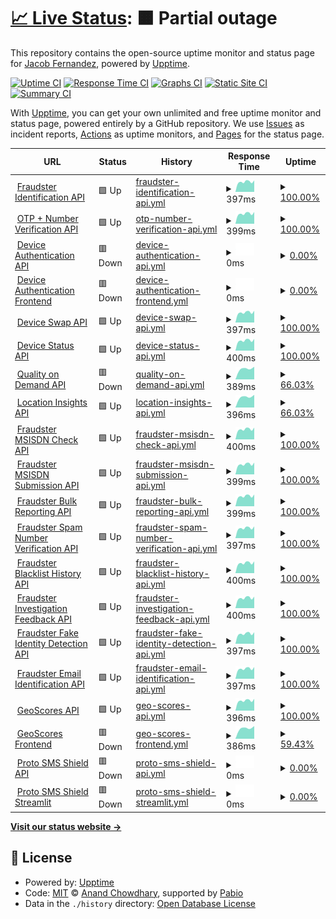 # [📈 Live Status](https://jacobfernandez917.github.io/concati-dokploy-upptime): <!--live status--> **🟧 Partial outage**

This repository contains the open-source uptime monitor and status page for [Jacob Fernandez](https://jacobfernandez917.github.io/concati-dokploy-upptime), powered by [Upptime](https://github.com/upptime/upptime).

[![Uptime CI](https://github.com/jacobfernandez917/concati-dokploy-upptime/workflows/Uptime%20CI/badge.svg)](https://github.com/jacobfernandez917/concati-dokploy-upptime/actions?query=workflow%3A%22Uptime+CI%22)
[![Response Time CI](https://github.com/jacobfernandez917/concati-dokploy-upptime/workflows/Response%20Time%20CI/badge.svg)](https://github.com/jacobfernandez917/concati-dokploy-upptime/actions?query=workflow%3A%22Response+Time+CI%22)
[![Graphs CI](https://github.com/jacobfernandez917/concati-dokploy-upptime/workflows/Graphs%20CI/badge.svg)](https://github.com/jacobfernandez917/concati-dokploy-upptime/actions?query=workflow%3A%22Graphs+CI%22)
[![Static Site CI](https://github.com/jacobfernandez917/concati-dokploy-upptime/workflows/Static%20Site%20CI/badge.svg)](https://github.com/jacobfernandez917/concati-dokploy-upptime/actions?query=workflow%3A%22Static+Site+CI%22)
[![Summary CI](https://github.com/jacobfernandez917/concati-dokploy-upptime/workflows/Summary%20CI/badge.svg)](https://github.com/jacobfernandez917/concati-dokploy-upptime/actions?query=workflow%3A%22Summary+CI%22)

With [Upptime](https://upptime.js.org), you can get your own unlimited and free uptime monitor and status page, powered entirely by a GitHub repository. We use [Issues](https://github.com/jacobfernandez917/concati-dokploy-upptime/issues) as incident reports, [Actions](https://github.com/jacobfernandez917/concati-dokploy-upptime/actions) as uptime monitors, and [Pages](https://jacobfernandez917.github.io/concati-dokploy-upptime) for the status page.

<!--start: status pages-->
<!-- This summary is generated by Upptime (https://github.com/upptime/upptime) -->
<!-- Do not edit this manually, your changes will be overwritten -->
<!-- prettier-ignore -->
| URL | Status | History | Response Time | Uptime |
| --- | ------ | ------- | ------------- | ------ |
| <img alt="" src="https://icons.duckduckgo.com/ip3/52.76.231.243.ico" height="13"> [Fraudster Identification API](http://52.76.231.243:5000) | 🟩 Up | [fraudster-identification-api.yml](https://github.com/jacobfernandez917/concati-dokploy-upptime/commits/HEAD/history/fraudster-identification-api.yml) | <details><summary><img alt="Response time graph" src="./graphs/fraudster-identification-api/response-time-week.png" height="20"> 397ms</summary><br><a href="https://jacobfernandez917.github.io/concati-dokploy-upptime/history/fraudster-identification-api"><img alt="Response time 406" src="https://img.shields.io/endpoint?url=https%3A%2F%2Fraw.githubusercontent.com%2Fjacobfernandez917%2Fconcati-dokploy-upptime%2FHEAD%2Fapi%2Ffraudster-identification-api%2Fresponse-time.json"></a><br><a href="https://jacobfernandez917.github.io/concati-dokploy-upptime/history/fraudster-identification-api"><img alt="24-hour response time 450" src="https://img.shields.io/endpoint?url=https%3A%2F%2Fraw.githubusercontent.com%2Fjacobfernandez917%2Fconcati-dokploy-upptime%2FHEAD%2Fapi%2Ffraudster-identification-api%2Fresponse-time-day.json"></a><br><a href="https://jacobfernandez917.github.io/concati-dokploy-upptime/history/fraudster-identification-api"><img alt="7-day response time 397" src="https://img.shields.io/endpoint?url=https%3A%2F%2Fraw.githubusercontent.com%2Fjacobfernandez917%2Fconcati-dokploy-upptime%2FHEAD%2Fapi%2Ffraudster-identification-api%2Fresponse-time-week.json"></a><br><a href="https://jacobfernandez917.github.io/concati-dokploy-upptime/history/fraudster-identification-api"><img alt="30-day response time 409" src="https://img.shields.io/endpoint?url=https%3A%2F%2Fraw.githubusercontent.com%2Fjacobfernandez917%2Fconcati-dokploy-upptime%2FHEAD%2Fapi%2Ffraudster-identification-api%2Fresponse-time-month.json"></a><br><a href="https://jacobfernandez917.github.io/concati-dokploy-upptime/history/fraudster-identification-api"><img alt="1-year response time 406" src="https://img.shields.io/endpoint?url=https%3A%2F%2Fraw.githubusercontent.com%2Fjacobfernandez917%2Fconcati-dokploy-upptime%2FHEAD%2Fapi%2Ffraudster-identification-api%2Fresponse-time-year.json"></a></details> | <details><summary><a href="https://jacobfernandez917.github.io/concati-dokploy-upptime/history/fraudster-identification-api">100.00%</a></summary><a href="https://jacobfernandez917.github.io/concati-dokploy-upptime/history/fraudster-identification-api"><img alt="All-time uptime 99.89%" src="https://img.shields.io/endpoint?url=https%3A%2F%2Fraw.githubusercontent.com%2Fjacobfernandez917%2Fconcati-dokploy-upptime%2FHEAD%2Fapi%2Ffraudster-identification-api%2Fuptime.json"></a><br><a href="https://jacobfernandez917.github.io/concati-dokploy-upptime/history/fraudster-identification-api"><img alt="24-hour uptime 100.00%" src="https://img.shields.io/endpoint?url=https%3A%2F%2Fraw.githubusercontent.com%2Fjacobfernandez917%2Fconcati-dokploy-upptime%2FHEAD%2Fapi%2Ffraudster-identification-api%2Fuptime-day.json"></a><br><a href="https://jacobfernandez917.github.io/concati-dokploy-upptime/history/fraudster-identification-api"><img alt="7-day uptime 100.00%" src="https://img.shields.io/endpoint?url=https%3A%2F%2Fraw.githubusercontent.com%2Fjacobfernandez917%2Fconcati-dokploy-upptime%2FHEAD%2Fapi%2Ffraudster-identification-api%2Fuptime-week.json"></a><br><a href="https://jacobfernandez917.github.io/concati-dokploy-upptime/history/fraudster-identification-api"><img alt="30-day uptime 100.00%" src="https://img.shields.io/endpoint?url=https%3A%2F%2Fraw.githubusercontent.com%2Fjacobfernandez917%2Fconcati-dokploy-upptime%2FHEAD%2Fapi%2Ffraudster-identification-api%2Fuptime-month.json"></a><br><a href="https://jacobfernandez917.github.io/concati-dokploy-upptime/history/fraudster-identification-api"><img alt="1-year uptime 99.89%" src="https://img.shields.io/endpoint?url=https%3A%2F%2Fraw.githubusercontent.com%2Fjacobfernandez917%2Fconcati-dokploy-upptime%2FHEAD%2Fapi%2Ffraudster-identification-api%2Fuptime-year.json"></a></details>
| <img alt="" src="https://icons.duckduckgo.com/ip3/52.76.231.243.ico" height="13"> [OTP + Number Verification API](http://52.76.231.243:5001) | 🟩 Up | [otp-number-verification-api.yml](https://github.com/jacobfernandez917/concati-dokploy-upptime/commits/HEAD/history/otp-number-verification-api.yml) | <details><summary><img alt="Response time graph" src="./graphs/otp-number-verification-api/response-time-week.png" height="20"> 399ms</summary><br><a href="https://jacobfernandez917.github.io/concati-dokploy-upptime/history/otp-number-verification-api"><img alt="Response time 405" src="https://img.shields.io/endpoint?url=https%3A%2F%2Fraw.githubusercontent.com%2Fjacobfernandez917%2Fconcati-dokploy-upptime%2FHEAD%2Fapi%2Fotp-number-verification-api%2Fresponse-time.json"></a><br><a href="https://jacobfernandez917.github.io/concati-dokploy-upptime/history/otp-number-verification-api"><img alt="24-hour response time 463" src="https://img.shields.io/endpoint?url=https%3A%2F%2Fraw.githubusercontent.com%2Fjacobfernandez917%2Fconcati-dokploy-upptime%2FHEAD%2Fapi%2Fotp-number-verification-api%2Fresponse-time-day.json"></a><br><a href="https://jacobfernandez917.github.io/concati-dokploy-upptime/history/otp-number-verification-api"><img alt="7-day response time 399" src="https://img.shields.io/endpoint?url=https%3A%2F%2Fraw.githubusercontent.com%2Fjacobfernandez917%2Fconcati-dokploy-upptime%2FHEAD%2Fapi%2Fotp-number-verification-api%2Fresponse-time-week.json"></a><br><a href="https://jacobfernandez917.github.io/concati-dokploy-upptime/history/otp-number-verification-api"><img alt="30-day response time 407" src="https://img.shields.io/endpoint?url=https%3A%2F%2Fraw.githubusercontent.com%2Fjacobfernandez917%2Fconcati-dokploy-upptime%2FHEAD%2Fapi%2Fotp-number-verification-api%2Fresponse-time-month.json"></a><br><a href="https://jacobfernandez917.github.io/concati-dokploy-upptime/history/otp-number-verification-api"><img alt="1-year response time 405" src="https://img.shields.io/endpoint?url=https%3A%2F%2Fraw.githubusercontent.com%2Fjacobfernandez917%2Fconcati-dokploy-upptime%2FHEAD%2Fapi%2Fotp-number-verification-api%2Fresponse-time-year.json"></a></details> | <details><summary><a href="https://jacobfernandez917.github.io/concati-dokploy-upptime/history/otp-number-verification-api">100.00%</a></summary><a href="https://jacobfernandez917.github.io/concati-dokploy-upptime/history/otp-number-verification-api"><img alt="All-time uptime 98.35%" src="https://img.shields.io/endpoint?url=https%3A%2F%2Fraw.githubusercontent.com%2Fjacobfernandez917%2Fconcati-dokploy-upptime%2FHEAD%2Fapi%2Fotp-number-verification-api%2Fuptime.json"></a><br><a href="https://jacobfernandez917.github.io/concati-dokploy-upptime/history/otp-number-verification-api"><img alt="24-hour uptime 100.00%" src="https://img.shields.io/endpoint?url=https%3A%2F%2Fraw.githubusercontent.com%2Fjacobfernandez917%2Fconcati-dokploy-upptime%2FHEAD%2Fapi%2Fotp-number-verification-api%2Fuptime-day.json"></a><br><a href="https://jacobfernandez917.github.io/concati-dokploy-upptime/history/otp-number-verification-api"><img alt="7-day uptime 100.00%" src="https://img.shields.io/endpoint?url=https%3A%2F%2Fraw.githubusercontent.com%2Fjacobfernandez917%2Fconcati-dokploy-upptime%2FHEAD%2Fapi%2Fotp-number-verification-api%2Fuptime-week.json"></a><br><a href="https://jacobfernandez917.github.io/concati-dokploy-upptime/history/otp-number-verification-api"><img alt="30-day uptime 100.00%" src="https://img.shields.io/endpoint?url=https%3A%2F%2Fraw.githubusercontent.com%2Fjacobfernandez917%2Fconcati-dokploy-upptime%2FHEAD%2Fapi%2Fotp-number-verification-api%2Fuptime-month.json"></a><br><a href="https://jacobfernandez917.github.io/concati-dokploy-upptime/history/otp-number-verification-api"><img alt="1-year uptime 98.35%" src="https://img.shields.io/endpoint?url=https%3A%2F%2Fraw.githubusercontent.com%2Fjacobfernandez917%2Fconcati-dokploy-upptime%2FHEAD%2Fapi%2Fotp-number-verification-api%2Fuptime-year.json"></a></details>
| <img alt="" src="https://icons.duckduckgo.com/ip3/917v-device-authentication-api.mahiraya.com.ico" height="13"> [Device Authentication API](https://917v-device-authentication-api.mahiraya.com:5003) | 🟥 Down | [device-authentication-api.yml](https://github.com/jacobfernandez917/concati-dokploy-upptime/commits/HEAD/history/device-authentication-api.yml) | <details><summary><img alt="Response time graph" src="./graphs/device-authentication-api/response-time-week.png" height="20"> 0ms</summary><br><a href="https://jacobfernandez917.github.io/concati-dokploy-upptime/history/device-authentication-api"><img alt="Response time 704" src="https://img.shields.io/endpoint?url=https%3A%2F%2Fraw.githubusercontent.com%2Fjacobfernandez917%2Fconcati-dokploy-upptime%2FHEAD%2Fapi%2Fdevice-authentication-api%2Fresponse-time.json"></a><br><a href="https://jacobfernandez917.github.io/concati-dokploy-upptime/history/device-authentication-api"><img alt="24-hour response time 0" src="https://img.shields.io/endpoint?url=https%3A%2F%2Fraw.githubusercontent.com%2Fjacobfernandez917%2Fconcati-dokploy-upptime%2FHEAD%2Fapi%2Fdevice-authentication-api%2Fresponse-time-day.json"></a><br><a href="https://jacobfernandez917.github.io/concati-dokploy-upptime/history/device-authentication-api"><img alt="7-day response time 0" src="https://img.shields.io/endpoint?url=https%3A%2F%2Fraw.githubusercontent.com%2Fjacobfernandez917%2Fconcati-dokploy-upptime%2FHEAD%2Fapi%2Fdevice-authentication-api%2Fresponse-time-week.json"></a><br><a href="https://jacobfernandez917.github.io/concati-dokploy-upptime/history/device-authentication-api"><img alt="30-day response time 704" src="https://img.shields.io/endpoint?url=https%3A%2F%2Fraw.githubusercontent.com%2Fjacobfernandez917%2Fconcati-dokploy-upptime%2FHEAD%2Fapi%2Fdevice-authentication-api%2Fresponse-time-month.json"></a><br><a href="https://jacobfernandez917.github.io/concati-dokploy-upptime/history/device-authentication-api"><img alt="1-year response time 704" src="https://img.shields.io/endpoint?url=https%3A%2F%2Fraw.githubusercontent.com%2Fjacobfernandez917%2Fconcati-dokploy-upptime%2FHEAD%2Fapi%2Fdevice-authentication-api%2Fresponse-time-year.json"></a></details> | <details><summary><a href="https://jacobfernandez917.github.io/concati-dokploy-upptime/history/device-authentication-api">0.00%</a></summary><a href="https://jacobfernandez917.github.io/concati-dokploy-upptime/history/device-authentication-api"><img alt="All-time uptime 84.53%" src="https://img.shields.io/endpoint?url=https%3A%2F%2Fraw.githubusercontent.com%2Fjacobfernandez917%2Fconcati-dokploy-upptime%2FHEAD%2Fapi%2Fdevice-authentication-api%2Fuptime.json"></a><br><a href="https://jacobfernandez917.github.io/concati-dokploy-upptime/history/device-authentication-api"><img alt="24-hour uptime 0.00%" src="https://img.shields.io/endpoint?url=https%3A%2F%2Fraw.githubusercontent.com%2Fjacobfernandez917%2Fconcati-dokploy-upptime%2FHEAD%2Fapi%2Fdevice-authentication-api%2Fuptime-day.json"></a><br><a href="https://jacobfernandez917.github.io/concati-dokploy-upptime/history/device-authentication-api"><img alt="7-day uptime 0.00%" src="https://img.shields.io/endpoint?url=https%3A%2F%2Fraw.githubusercontent.com%2Fjacobfernandez917%2Fconcati-dokploy-upptime%2FHEAD%2Fapi%2Fdevice-authentication-api%2Fuptime-week.json"></a><br><a href="https://jacobfernandez917.github.io/concati-dokploy-upptime/history/device-authentication-api"><img alt="30-day uptime 73.75%" src="https://img.shields.io/endpoint?url=https%3A%2F%2Fraw.githubusercontent.com%2Fjacobfernandez917%2Fconcati-dokploy-upptime%2FHEAD%2Fapi%2Fdevice-authentication-api%2Fuptime-month.json"></a><br><a href="https://jacobfernandez917.github.io/concati-dokploy-upptime/history/device-authentication-api"><img alt="1-year uptime 84.53%" src="https://img.shields.io/endpoint?url=https%3A%2F%2Fraw.githubusercontent.com%2Fjacobfernandez917%2Fconcati-dokploy-upptime%2FHEAD%2Fapi%2Fdevice-authentication-api%2Fuptime-year.json"></a></details>
| <img alt="" src="https://icons.duckduckgo.com/ip3/917v-device-authentication-frontend.mahiraya.com.ico" height="13"> [Device Authentication Frontend](https://917v-device-authentication-frontend.mahiraya.com:5005) | 🟥 Down | [device-authentication-frontend.yml](https://github.com/jacobfernandez917/concati-dokploy-upptime/commits/HEAD/history/device-authentication-frontend.yml) | <details><summary><img alt="Response time graph" src="./graphs/device-authentication-frontend/response-time-week.png" height="20"> 0ms</summary><br><a href="https://jacobfernandez917.github.io/concati-dokploy-upptime/history/device-authentication-frontend"><img alt="Response time 691" src="https://img.shields.io/endpoint?url=https%3A%2F%2Fraw.githubusercontent.com%2Fjacobfernandez917%2Fconcati-dokploy-upptime%2FHEAD%2Fapi%2Fdevice-authentication-frontend%2Fresponse-time.json"></a><br><a href="https://jacobfernandez917.github.io/concati-dokploy-upptime/history/device-authentication-frontend"><img alt="24-hour response time 0" src="https://img.shields.io/endpoint?url=https%3A%2F%2Fraw.githubusercontent.com%2Fjacobfernandez917%2Fconcati-dokploy-upptime%2FHEAD%2Fapi%2Fdevice-authentication-frontend%2Fresponse-time-day.json"></a><br><a href="https://jacobfernandez917.github.io/concati-dokploy-upptime/history/device-authentication-frontend"><img alt="7-day response time 0" src="https://img.shields.io/endpoint?url=https%3A%2F%2Fraw.githubusercontent.com%2Fjacobfernandez917%2Fconcati-dokploy-upptime%2FHEAD%2Fapi%2Fdevice-authentication-frontend%2Fresponse-time-week.json"></a><br><a href="https://jacobfernandez917.github.io/concati-dokploy-upptime/history/device-authentication-frontend"><img alt="30-day response time 703" src="https://img.shields.io/endpoint?url=https%3A%2F%2Fraw.githubusercontent.com%2Fjacobfernandez917%2Fconcati-dokploy-upptime%2FHEAD%2Fapi%2Fdevice-authentication-frontend%2Fresponse-time-month.json"></a><br><a href="https://jacobfernandez917.github.io/concati-dokploy-upptime/history/device-authentication-frontend"><img alt="1-year response time 691" src="https://img.shields.io/endpoint?url=https%3A%2F%2Fraw.githubusercontent.com%2Fjacobfernandez917%2Fconcati-dokploy-upptime%2FHEAD%2Fapi%2Fdevice-authentication-frontend%2Fresponse-time-year.json"></a></details> | <details><summary><a href="https://jacobfernandez917.github.io/concati-dokploy-upptime/history/device-authentication-frontend">0.00%</a></summary><a href="https://jacobfernandez917.github.io/concati-dokploy-upptime/history/device-authentication-frontend"><img alt="All-time uptime 86.14%" src="https://img.shields.io/endpoint?url=https%3A%2F%2Fraw.githubusercontent.com%2Fjacobfernandez917%2Fconcati-dokploy-upptime%2FHEAD%2Fapi%2Fdevice-authentication-frontend%2Fuptime.json"></a><br><a href="https://jacobfernandez917.github.io/concati-dokploy-upptime/history/device-authentication-frontend"><img alt="24-hour uptime 0.00%" src="https://img.shields.io/endpoint?url=https%3A%2F%2Fraw.githubusercontent.com%2Fjacobfernandez917%2Fconcati-dokploy-upptime%2FHEAD%2Fapi%2Fdevice-authentication-frontend%2Fuptime-day.json"></a><br><a href="https://jacobfernandez917.github.io/concati-dokploy-upptime/history/device-authentication-frontend"><img alt="7-day uptime 0.00%" src="https://img.shields.io/endpoint?url=https%3A%2F%2Fraw.githubusercontent.com%2Fjacobfernandez917%2Fconcati-dokploy-upptime%2FHEAD%2Fapi%2Fdevice-authentication-frontend%2Fuptime-week.json"></a><br><a href="https://jacobfernandez917.github.io/concati-dokploy-upptime/history/device-authentication-frontend"><img alt="30-day uptime 76.50%" src="https://img.shields.io/endpoint?url=https%3A%2F%2Fraw.githubusercontent.com%2Fjacobfernandez917%2Fconcati-dokploy-upptime%2FHEAD%2Fapi%2Fdevice-authentication-frontend%2Fuptime-month.json"></a><br><a href="https://jacobfernandez917.github.io/concati-dokploy-upptime/history/device-authentication-frontend"><img alt="1-year uptime 86.14%" src="https://img.shields.io/endpoint?url=https%3A%2F%2Fraw.githubusercontent.com%2Fjacobfernandez917%2Fconcati-dokploy-upptime%2FHEAD%2Fapi%2Fdevice-authentication-frontend%2Fuptime-year.json"></a></details>
| <img alt="" src="https://icons.duckduckgo.com/ip3/52.76.231.243.ico" height="13"> [Device Swap API](http://52.76.231.243:5006) | 🟩 Up | [device-swap-api.yml](https://github.com/jacobfernandez917/concati-dokploy-upptime/commits/HEAD/history/device-swap-api.yml) | <details><summary><img alt="Response time graph" src="./graphs/device-swap-api/response-time-week.png" height="20"> 397ms</summary><br><a href="https://jacobfernandez917.github.io/concati-dokploy-upptime/history/device-swap-api"><img alt="Response time 404" src="https://img.shields.io/endpoint?url=https%3A%2F%2Fraw.githubusercontent.com%2Fjacobfernandez917%2Fconcati-dokploy-upptime%2FHEAD%2Fapi%2Fdevice-swap-api%2Fresponse-time.json"></a><br><a href="https://jacobfernandez917.github.io/concati-dokploy-upptime/history/device-swap-api"><img alt="24-hour response time 461" src="https://img.shields.io/endpoint?url=https%3A%2F%2Fraw.githubusercontent.com%2Fjacobfernandez917%2Fconcati-dokploy-upptime%2FHEAD%2Fapi%2Fdevice-swap-api%2Fresponse-time-day.json"></a><br><a href="https://jacobfernandez917.github.io/concati-dokploy-upptime/history/device-swap-api"><img alt="7-day response time 397" src="https://img.shields.io/endpoint?url=https%3A%2F%2Fraw.githubusercontent.com%2Fjacobfernandez917%2Fconcati-dokploy-upptime%2FHEAD%2Fapi%2Fdevice-swap-api%2Fresponse-time-week.json"></a><br><a href="https://jacobfernandez917.github.io/concati-dokploy-upptime/history/device-swap-api"><img alt="30-day response time 407" src="https://img.shields.io/endpoint?url=https%3A%2F%2Fraw.githubusercontent.com%2Fjacobfernandez917%2Fconcati-dokploy-upptime%2FHEAD%2Fapi%2Fdevice-swap-api%2Fresponse-time-month.json"></a><br><a href="https://jacobfernandez917.github.io/concati-dokploy-upptime/history/device-swap-api"><img alt="1-year response time 404" src="https://img.shields.io/endpoint?url=https%3A%2F%2Fraw.githubusercontent.com%2Fjacobfernandez917%2Fconcati-dokploy-upptime%2FHEAD%2Fapi%2Fdevice-swap-api%2Fresponse-time-year.json"></a></details> | <details><summary><a href="https://jacobfernandez917.github.io/concati-dokploy-upptime/history/device-swap-api">100.00%</a></summary><a href="https://jacobfernandez917.github.io/concati-dokploy-upptime/history/device-swap-api"><img alt="All-time uptime 99.90%" src="https://img.shields.io/endpoint?url=https%3A%2F%2Fraw.githubusercontent.com%2Fjacobfernandez917%2Fconcati-dokploy-upptime%2FHEAD%2Fapi%2Fdevice-swap-api%2Fuptime.json"></a><br><a href="https://jacobfernandez917.github.io/concati-dokploy-upptime/history/device-swap-api"><img alt="24-hour uptime 100.00%" src="https://img.shields.io/endpoint?url=https%3A%2F%2Fraw.githubusercontent.com%2Fjacobfernandez917%2Fconcati-dokploy-upptime%2FHEAD%2Fapi%2Fdevice-swap-api%2Fuptime-day.json"></a><br><a href="https://jacobfernandez917.github.io/concati-dokploy-upptime/history/device-swap-api"><img alt="7-day uptime 100.00%" src="https://img.shields.io/endpoint?url=https%3A%2F%2Fraw.githubusercontent.com%2Fjacobfernandez917%2Fconcati-dokploy-upptime%2FHEAD%2Fapi%2Fdevice-swap-api%2Fuptime-week.json"></a><br><a href="https://jacobfernandez917.github.io/concati-dokploy-upptime/history/device-swap-api"><img alt="30-day uptime 100.00%" src="https://img.shields.io/endpoint?url=https%3A%2F%2Fraw.githubusercontent.com%2Fjacobfernandez917%2Fconcati-dokploy-upptime%2FHEAD%2Fapi%2Fdevice-swap-api%2Fuptime-month.json"></a><br><a href="https://jacobfernandez917.github.io/concati-dokploy-upptime/history/device-swap-api"><img alt="1-year uptime 99.90%" src="https://img.shields.io/endpoint?url=https%3A%2F%2Fraw.githubusercontent.com%2Fjacobfernandez917%2Fconcati-dokploy-upptime%2FHEAD%2Fapi%2Fdevice-swap-api%2Fuptime-year.json"></a></details>
| <img alt="" src="https://icons.duckduckgo.com/ip3/52.76.231.243.ico" height="13"> [Device Status API](http://52.76.231.243:5007) | 🟩 Up | [device-status-api.yml](https://github.com/jacobfernandez917/concati-dokploy-upptime/commits/HEAD/history/device-status-api.yml) | <details><summary><img alt="Response time graph" src="./graphs/device-status-api/response-time-week.png" height="20"> 400ms</summary><br><a href="https://jacobfernandez917.github.io/concati-dokploy-upptime/history/device-status-api"><img alt="Response time 405" src="https://img.shields.io/endpoint?url=https%3A%2F%2Fraw.githubusercontent.com%2Fjacobfernandez917%2Fconcati-dokploy-upptime%2FHEAD%2Fapi%2Fdevice-status-api%2Fresponse-time.json"></a><br><a href="https://jacobfernandez917.github.io/concati-dokploy-upptime/history/device-status-api"><img alt="24-hour response time 463" src="https://img.shields.io/endpoint?url=https%3A%2F%2Fraw.githubusercontent.com%2Fjacobfernandez917%2Fconcati-dokploy-upptime%2FHEAD%2Fapi%2Fdevice-status-api%2Fresponse-time-day.json"></a><br><a href="https://jacobfernandez917.github.io/concati-dokploy-upptime/history/device-status-api"><img alt="7-day response time 400" src="https://img.shields.io/endpoint?url=https%3A%2F%2Fraw.githubusercontent.com%2Fjacobfernandez917%2Fconcati-dokploy-upptime%2FHEAD%2Fapi%2Fdevice-status-api%2Fresponse-time-week.json"></a><br><a href="https://jacobfernandez917.github.io/concati-dokploy-upptime/history/device-status-api"><img alt="30-day response time 408" src="https://img.shields.io/endpoint?url=https%3A%2F%2Fraw.githubusercontent.com%2Fjacobfernandez917%2Fconcati-dokploy-upptime%2FHEAD%2Fapi%2Fdevice-status-api%2Fresponse-time-month.json"></a><br><a href="https://jacobfernandez917.github.io/concati-dokploy-upptime/history/device-status-api"><img alt="1-year response time 405" src="https://img.shields.io/endpoint?url=https%3A%2F%2Fraw.githubusercontent.com%2Fjacobfernandez917%2Fconcati-dokploy-upptime%2FHEAD%2Fapi%2Fdevice-status-api%2Fresponse-time-year.json"></a></details> | <details><summary><a href="https://jacobfernandez917.github.io/concati-dokploy-upptime/history/device-status-api">100.00%</a></summary><a href="https://jacobfernandez917.github.io/concati-dokploy-upptime/history/device-status-api"><img alt="All-time uptime 99.88%" src="https://img.shields.io/endpoint?url=https%3A%2F%2Fraw.githubusercontent.com%2Fjacobfernandez917%2Fconcati-dokploy-upptime%2FHEAD%2Fapi%2Fdevice-status-api%2Fuptime.json"></a><br><a href="https://jacobfernandez917.github.io/concati-dokploy-upptime/history/device-status-api"><img alt="24-hour uptime 100.00%" src="https://img.shields.io/endpoint?url=https%3A%2F%2Fraw.githubusercontent.com%2Fjacobfernandez917%2Fconcati-dokploy-upptime%2FHEAD%2Fapi%2Fdevice-status-api%2Fuptime-day.json"></a><br><a href="https://jacobfernandez917.github.io/concati-dokploy-upptime/history/device-status-api"><img alt="7-day uptime 100.00%" src="https://img.shields.io/endpoint?url=https%3A%2F%2Fraw.githubusercontent.com%2Fjacobfernandez917%2Fconcati-dokploy-upptime%2FHEAD%2Fapi%2Fdevice-status-api%2Fuptime-week.json"></a><br><a href="https://jacobfernandez917.github.io/concati-dokploy-upptime/history/device-status-api"><img alt="30-day uptime 100.00%" src="https://img.shields.io/endpoint?url=https%3A%2F%2Fraw.githubusercontent.com%2Fjacobfernandez917%2Fconcati-dokploy-upptime%2FHEAD%2Fapi%2Fdevice-status-api%2Fuptime-month.json"></a><br><a href="https://jacobfernandez917.github.io/concati-dokploy-upptime/history/device-status-api"><img alt="1-year uptime 99.88%" src="https://img.shields.io/endpoint?url=https%3A%2F%2Fraw.githubusercontent.com%2Fjacobfernandez917%2Fconcati-dokploy-upptime%2FHEAD%2Fapi%2Fdevice-status-api%2Fuptime-year.json"></a></details>
| <img alt="" src="https://icons.duckduckgo.com/ip3/52.76.231.243.ico" height="13"> [Quality on Demand API](http://52.76.231.243:5009) | 🟥 Down | [quality-on-demand-api.yml](https://github.com/jacobfernandez917/concati-dokploy-upptime/commits/HEAD/history/quality-on-demand-api.yml) | <details><summary><img alt="Response time graph" src="./graphs/quality-on-demand-api/response-time-week.png" height="20"> 389ms</summary><br><a href="https://jacobfernandez917.github.io/concati-dokploy-upptime/history/quality-on-demand-api"><img alt="Response time 410" src="https://img.shields.io/endpoint?url=https%3A%2F%2Fraw.githubusercontent.com%2Fjacobfernandez917%2Fconcati-dokploy-upptime%2FHEAD%2Fapi%2Fquality-on-demand-api%2Fresponse-time.json"></a><br><a href="https://jacobfernandez917.github.io/concati-dokploy-upptime/history/quality-on-demand-api"><img alt="24-hour response time 0" src="https://img.shields.io/endpoint?url=https%3A%2F%2Fraw.githubusercontent.com%2Fjacobfernandez917%2Fconcati-dokploy-upptime%2FHEAD%2Fapi%2Fquality-on-demand-api%2Fresponse-time-day.json"></a><br><a href="https://jacobfernandez917.github.io/concati-dokploy-upptime/history/quality-on-demand-api"><img alt="7-day response time 389" src="https://img.shields.io/endpoint?url=https%3A%2F%2Fraw.githubusercontent.com%2Fjacobfernandez917%2Fconcati-dokploy-upptime%2FHEAD%2Fapi%2Fquality-on-demand-api%2Fresponse-time-week.json"></a><br><a href="https://jacobfernandez917.github.io/concati-dokploy-upptime/history/quality-on-demand-api"><img alt="30-day response time 415" src="https://img.shields.io/endpoint?url=https%3A%2F%2Fraw.githubusercontent.com%2Fjacobfernandez917%2Fconcati-dokploy-upptime%2FHEAD%2Fapi%2Fquality-on-demand-api%2Fresponse-time-month.json"></a><br><a href="https://jacobfernandez917.github.io/concati-dokploy-upptime/history/quality-on-demand-api"><img alt="1-year response time 410" src="https://img.shields.io/endpoint?url=https%3A%2F%2Fraw.githubusercontent.com%2Fjacobfernandez917%2Fconcati-dokploy-upptime%2FHEAD%2Fapi%2Fquality-on-demand-api%2Fresponse-time-year.json"></a></details> | <details><summary><a href="https://jacobfernandez917.github.io/concati-dokploy-upptime/history/quality-on-demand-api">66.03%</a></summary><a href="https://jacobfernandez917.github.io/concati-dokploy-upptime/history/quality-on-demand-api"><img alt="All-time uptime 95.28%" src="https://img.shields.io/endpoint?url=https%3A%2F%2Fraw.githubusercontent.com%2Fjacobfernandez917%2Fconcati-dokploy-upptime%2FHEAD%2Fapi%2Fquality-on-demand-api%2Fuptime.json"></a><br><a href="https://jacobfernandez917.github.io/concati-dokploy-upptime/history/quality-on-demand-api"><img alt="24-hour uptime 0.00%" src="https://img.shields.io/endpoint?url=https%3A%2F%2Fraw.githubusercontent.com%2Fjacobfernandez917%2Fconcati-dokploy-upptime%2FHEAD%2Fapi%2Fquality-on-demand-api%2Fuptime-day.json"></a><br><a href="https://jacobfernandez917.github.io/concati-dokploy-upptime/history/quality-on-demand-api"><img alt="7-day uptime 66.03%" src="https://img.shields.io/endpoint?url=https%3A%2F%2Fraw.githubusercontent.com%2Fjacobfernandez917%2Fconcati-dokploy-upptime%2FHEAD%2Fapi%2Fquality-on-demand-api%2Fuptime-week.json"></a><br><a href="https://jacobfernandez917.github.io/concati-dokploy-upptime/history/quality-on-demand-api"><img alt="30-day uptime 92.18%" src="https://img.shields.io/endpoint?url=https%3A%2F%2Fraw.githubusercontent.com%2Fjacobfernandez917%2Fconcati-dokploy-upptime%2FHEAD%2Fapi%2Fquality-on-demand-api%2Fuptime-month.json"></a><br><a href="https://jacobfernandez917.github.io/concati-dokploy-upptime/history/quality-on-demand-api"><img alt="1-year uptime 95.28%" src="https://img.shields.io/endpoint?url=https%3A%2F%2Fraw.githubusercontent.com%2Fjacobfernandez917%2Fconcati-dokploy-upptime%2FHEAD%2Fapi%2Fquality-on-demand-api%2Fuptime-year.json"></a></details>
| <img alt="" src="https://icons.duckduckgo.com/ip3/52.76.231.243.ico" height="13"> [Location Insights API](http://52.76.231.243:5010) | 🟩 Up | [location-insights-api.yml](https://github.com/jacobfernandez917/concati-dokploy-upptime/commits/HEAD/history/location-insights-api.yml) | <details><summary><img alt="Response time graph" src="./graphs/location-insights-api/response-time-week.png" height="20"> 396ms</summary><br><a href="https://jacobfernandez917.github.io/concati-dokploy-upptime/history/location-insights-api"><img alt="Response time 412" src="https://img.shields.io/endpoint?url=https%3A%2F%2Fraw.githubusercontent.com%2Fjacobfernandez917%2Fconcati-dokploy-upptime%2FHEAD%2Fapi%2Flocation-insights-api%2Fresponse-time.json"></a><br><a href="https://jacobfernandez917.github.io/concati-dokploy-upptime/history/location-insights-api"><img alt="24-hour response time 434" src="https://img.shields.io/endpoint?url=https%3A%2F%2Fraw.githubusercontent.com%2Fjacobfernandez917%2Fconcati-dokploy-upptime%2FHEAD%2Fapi%2Flocation-insights-api%2Fresponse-time-day.json"></a><br><a href="https://jacobfernandez917.github.io/concati-dokploy-upptime/history/location-insights-api"><img alt="7-day response time 396" src="https://img.shields.io/endpoint?url=https%3A%2F%2Fraw.githubusercontent.com%2Fjacobfernandez917%2Fconcati-dokploy-upptime%2FHEAD%2Fapi%2Flocation-insights-api%2Fresponse-time-week.json"></a><br><a href="https://jacobfernandez917.github.io/concati-dokploy-upptime/history/location-insights-api"><img alt="30-day response time 417" src="https://img.shields.io/endpoint?url=https%3A%2F%2Fraw.githubusercontent.com%2Fjacobfernandez917%2Fconcati-dokploy-upptime%2FHEAD%2Fapi%2Flocation-insights-api%2Fresponse-time-month.json"></a><br><a href="https://jacobfernandez917.github.io/concati-dokploy-upptime/history/location-insights-api"><img alt="1-year response time 412" src="https://img.shields.io/endpoint?url=https%3A%2F%2Fraw.githubusercontent.com%2Fjacobfernandez917%2Fconcati-dokploy-upptime%2FHEAD%2Fapi%2Flocation-insights-api%2Fresponse-time-year.json"></a></details> | <details><summary><a href="https://jacobfernandez917.github.io/concati-dokploy-upptime/history/location-insights-api">66.03%</a></summary><a href="https://jacobfernandez917.github.io/concati-dokploy-upptime/history/location-insights-api"><img alt="All-time uptime 95.34%" src="https://img.shields.io/endpoint?url=https%3A%2F%2Fraw.githubusercontent.com%2Fjacobfernandez917%2Fconcati-dokploy-upptime%2FHEAD%2Fapi%2Flocation-insights-api%2Fuptime.json"></a><br><a href="https://jacobfernandez917.github.io/concati-dokploy-upptime/history/location-insights-api"><img alt="24-hour uptime 0.01%" src="https://img.shields.io/endpoint?url=https%3A%2F%2Fraw.githubusercontent.com%2Fjacobfernandez917%2Fconcati-dokploy-upptime%2FHEAD%2Fapi%2Flocation-insights-api%2Fuptime-day.json"></a><br><a href="https://jacobfernandez917.github.io/concati-dokploy-upptime/history/location-insights-api"><img alt="7-day uptime 66.03%" src="https://img.shields.io/endpoint?url=https%3A%2F%2Fraw.githubusercontent.com%2Fjacobfernandez917%2Fconcati-dokploy-upptime%2FHEAD%2Fapi%2Flocation-insights-api%2Fuptime-week.json"></a><br><a href="https://jacobfernandez917.github.io/concati-dokploy-upptime/history/location-insights-api"><img alt="30-day uptime 92.18%" src="https://img.shields.io/endpoint?url=https%3A%2F%2Fraw.githubusercontent.com%2Fjacobfernandez917%2Fconcati-dokploy-upptime%2FHEAD%2Fapi%2Flocation-insights-api%2Fuptime-month.json"></a><br><a href="https://jacobfernandez917.github.io/concati-dokploy-upptime/history/location-insights-api"><img alt="1-year uptime 95.34%" src="https://img.shields.io/endpoint?url=https%3A%2F%2Fraw.githubusercontent.com%2Fjacobfernandez917%2Fconcati-dokploy-upptime%2FHEAD%2Fapi%2Flocation-insights-api%2Fuptime-year.json"></a></details>
| <img alt="" src="https://icons.duckduckgo.com/ip3/52.76.231.243.ico" height="13"> [Fraudster MSISDN Check API](http://52.76.231.243:10011) | 🟩 Up | [fraudster-msisdn-check-api.yml](https://github.com/jacobfernandez917/concati-dokploy-upptime/commits/HEAD/history/fraudster-msisdn-check-api.yml) | <details><summary><img alt="Response time graph" src="./graphs/fraudster-msisdn-check-api/response-time-week.png" height="20"> 400ms</summary><br><a href="https://jacobfernandez917.github.io/concati-dokploy-upptime/history/fraudster-msisdn-check-api"><img alt="Response time 402" src="https://img.shields.io/endpoint?url=https%3A%2F%2Fraw.githubusercontent.com%2Fjacobfernandez917%2Fconcati-dokploy-upptime%2FHEAD%2Fapi%2Ffraudster-msisdn-check-api%2Fresponse-time.json"></a><br><a href="https://jacobfernandez917.github.io/concati-dokploy-upptime/history/fraudster-msisdn-check-api"><img alt="24-hour response time 463" src="https://img.shields.io/endpoint?url=https%3A%2F%2Fraw.githubusercontent.com%2Fjacobfernandez917%2Fconcati-dokploy-upptime%2FHEAD%2Fapi%2Ffraudster-msisdn-check-api%2Fresponse-time-day.json"></a><br><a href="https://jacobfernandez917.github.io/concati-dokploy-upptime/history/fraudster-msisdn-check-api"><img alt="7-day response time 400" src="https://img.shields.io/endpoint?url=https%3A%2F%2Fraw.githubusercontent.com%2Fjacobfernandez917%2Fconcati-dokploy-upptime%2FHEAD%2Fapi%2Ffraudster-msisdn-check-api%2Fresponse-time-week.json"></a><br><a href="https://jacobfernandez917.github.io/concati-dokploy-upptime/history/fraudster-msisdn-check-api"><img alt="30-day response time 408" src="https://img.shields.io/endpoint?url=https%3A%2F%2Fraw.githubusercontent.com%2Fjacobfernandez917%2Fconcati-dokploy-upptime%2FHEAD%2Fapi%2Ffraudster-msisdn-check-api%2Fresponse-time-month.json"></a><br><a href="https://jacobfernandez917.github.io/concati-dokploy-upptime/history/fraudster-msisdn-check-api"><img alt="1-year response time 402" src="https://img.shields.io/endpoint?url=https%3A%2F%2Fraw.githubusercontent.com%2Fjacobfernandez917%2Fconcati-dokploy-upptime%2FHEAD%2Fapi%2Ffraudster-msisdn-check-api%2Fresponse-time-year.json"></a></details> | <details><summary><a href="https://jacobfernandez917.github.io/concati-dokploy-upptime/history/fraudster-msisdn-check-api">100.00%</a></summary><a href="https://jacobfernandez917.github.io/concati-dokploy-upptime/history/fraudster-msisdn-check-api"><img alt="All-time uptime 99.88%" src="https://img.shields.io/endpoint?url=https%3A%2F%2Fraw.githubusercontent.com%2Fjacobfernandez917%2Fconcati-dokploy-upptime%2FHEAD%2Fapi%2Ffraudster-msisdn-check-api%2Fuptime.json"></a><br><a href="https://jacobfernandez917.github.io/concati-dokploy-upptime/history/fraudster-msisdn-check-api"><img alt="24-hour uptime 100.00%" src="https://img.shields.io/endpoint?url=https%3A%2F%2Fraw.githubusercontent.com%2Fjacobfernandez917%2Fconcati-dokploy-upptime%2FHEAD%2Fapi%2Ffraudster-msisdn-check-api%2Fuptime-day.json"></a><br><a href="https://jacobfernandez917.github.io/concati-dokploy-upptime/history/fraudster-msisdn-check-api"><img alt="7-day uptime 100.00%" src="https://img.shields.io/endpoint?url=https%3A%2F%2Fraw.githubusercontent.com%2Fjacobfernandez917%2Fconcati-dokploy-upptime%2FHEAD%2Fapi%2Ffraudster-msisdn-check-api%2Fuptime-week.json"></a><br><a href="https://jacobfernandez917.github.io/concati-dokploy-upptime/history/fraudster-msisdn-check-api"><img alt="30-day uptime 100.00%" src="https://img.shields.io/endpoint?url=https%3A%2F%2Fraw.githubusercontent.com%2Fjacobfernandez917%2Fconcati-dokploy-upptime%2FHEAD%2Fapi%2Ffraudster-msisdn-check-api%2Fuptime-month.json"></a><br><a href="https://jacobfernandez917.github.io/concati-dokploy-upptime/history/fraudster-msisdn-check-api"><img alt="1-year uptime 99.88%" src="https://img.shields.io/endpoint?url=https%3A%2F%2Fraw.githubusercontent.com%2Fjacobfernandez917%2Fconcati-dokploy-upptime%2FHEAD%2Fapi%2Ffraudster-msisdn-check-api%2Fuptime-year.json"></a></details>
| <img alt="" src="https://icons.duckduckgo.com/ip3/52.76.231.243.ico" height="13"> [Fraudster MSISDN Submission API](http://52.76.231.243:10012) | 🟩 Up | [fraudster-msisdn-submission-api.yml](https://github.com/jacobfernandez917/concati-dokploy-upptime/commits/HEAD/history/fraudster-msisdn-submission-api.yml) | <details><summary><img alt="Response time graph" src="./graphs/fraudster-msisdn-submission-api/response-time-week.png" height="20"> 399ms</summary><br><a href="https://jacobfernandez917.github.io/concati-dokploy-upptime/history/fraudster-msisdn-submission-api"><img alt="Response time 404" src="https://img.shields.io/endpoint?url=https%3A%2F%2Fraw.githubusercontent.com%2Fjacobfernandez917%2Fconcati-dokploy-upptime%2FHEAD%2Fapi%2Ffraudster-msisdn-submission-api%2Fresponse-time.json"></a><br><a href="https://jacobfernandez917.github.io/concati-dokploy-upptime/history/fraudster-msisdn-submission-api"><img alt="24-hour response time 464" src="https://img.shields.io/endpoint?url=https%3A%2F%2Fraw.githubusercontent.com%2Fjacobfernandez917%2Fconcati-dokploy-upptime%2FHEAD%2Fapi%2Ffraudster-msisdn-submission-api%2Fresponse-time-day.json"></a><br><a href="https://jacobfernandez917.github.io/concati-dokploy-upptime/history/fraudster-msisdn-submission-api"><img alt="7-day response time 399" src="https://img.shields.io/endpoint?url=https%3A%2F%2Fraw.githubusercontent.com%2Fjacobfernandez917%2Fconcati-dokploy-upptime%2FHEAD%2Fapi%2Ffraudster-msisdn-submission-api%2Fresponse-time-week.json"></a><br><a href="https://jacobfernandez917.github.io/concati-dokploy-upptime/history/fraudster-msisdn-submission-api"><img alt="30-day response time 412" src="https://img.shields.io/endpoint?url=https%3A%2F%2Fraw.githubusercontent.com%2Fjacobfernandez917%2Fconcati-dokploy-upptime%2FHEAD%2Fapi%2Ffraudster-msisdn-submission-api%2Fresponse-time-month.json"></a><br><a href="https://jacobfernandez917.github.io/concati-dokploy-upptime/history/fraudster-msisdn-submission-api"><img alt="1-year response time 404" src="https://img.shields.io/endpoint?url=https%3A%2F%2Fraw.githubusercontent.com%2Fjacobfernandez917%2Fconcati-dokploy-upptime%2FHEAD%2Fapi%2Ffraudster-msisdn-submission-api%2Fresponse-time-year.json"></a></details> | <details><summary><a href="https://jacobfernandez917.github.io/concati-dokploy-upptime/history/fraudster-msisdn-submission-api">100.00%</a></summary><a href="https://jacobfernandez917.github.io/concati-dokploy-upptime/history/fraudster-msisdn-submission-api"><img alt="All-time uptime 99.88%" src="https://img.shields.io/endpoint?url=https%3A%2F%2Fraw.githubusercontent.com%2Fjacobfernandez917%2Fconcati-dokploy-upptime%2FHEAD%2Fapi%2Ffraudster-msisdn-submission-api%2Fuptime.json"></a><br><a href="https://jacobfernandez917.github.io/concati-dokploy-upptime/history/fraudster-msisdn-submission-api"><img alt="24-hour uptime 100.00%" src="https://img.shields.io/endpoint?url=https%3A%2F%2Fraw.githubusercontent.com%2Fjacobfernandez917%2Fconcati-dokploy-upptime%2FHEAD%2Fapi%2Ffraudster-msisdn-submission-api%2Fuptime-day.json"></a><br><a href="https://jacobfernandez917.github.io/concati-dokploy-upptime/history/fraudster-msisdn-submission-api"><img alt="7-day uptime 100.00%" src="https://img.shields.io/endpoint?url=https%3A%2F%2Fraw.githubusercontent.com%2Fjacobfernandez917%2Fconcati-dokploy-upptime%2FHEAD%2Fapi%2Ffraudster-msisdn-submission-api%2Fuptime-week.json"></a><br><a href="https://jacobfernandez917.github.io/concati-dokploy-upptime/history/fraudster-msisdn-submission-api"><img alt="30-day uptime 100.00%" src="https://img.shields.io/endpoint?url=https%3A%2F%2Fraw.githubusercontent.com%2Fjacobfernandez917%2Fconcati-dokploy-upptime%2FHEAD%2Fapi%2Ffraudster-msisdn-submission-api%2Fuptime-month.json"></a><br><a href="https://jacobfernandez917.github.io/concati-dokploy-upptime/history/fraudster-msisdn-submission-api"><img alt="1-year uptime 99.88%" src="https://img.shields.io/endpoint?url=https%3A%2F%2Fraw.githubusercontent.com%2Fjacobfernandez917%2Fconcati-dokploy-upptime%2FHEAD%2Fapi%2Ffraudster-msisdn-submission-api%2Fuptime-year.json"></a></details>
| <img alt="" src="https://icons.duckduckgo.com/ip3/52.76.231.243.ico" height="13"> [Fraudster Bulk Reporting API](http://52.76.231.243:10013) | 🟩 Up | [fraudster-bulk-reporting-api.yml](https://github.com/jacobfernandez917/concati-dokploy-upptime/commits/HEAD/history/fraudster-bulk-reporting-api.yml) | <details><summary><img alt="Response time graph" src="./graphs/fraudster-bulk-reporting-api/response-time-week.png" height="20"> 399ms</summary><br><a href="https://jacobfernandez917.github.io/concati-dokploy-upptime/history/fraudster-bulk-reporting-api"><img alt="Response time 403" src="https://img.shields.io/endpoint?url=https%3A%2F%2Fraw.githubusercontent.com%2Fjacobfernandez917%2Fconcati-dokploy-upptime%2FHEAD%2Fapi%2Ffraudster-bulk-reporting-api%2Fresponse-time.json"></a><br><a href="https://jacobfernandez917.github.io/concati-dokploy-upptime/history/fraudster-bulk-reporting-api"><img alt="24-hour response time 463" src="https://img.shields.io/endpoint?url=https%3A%2F%2Fraw.githubusercontent.com%2Fjacobfernandez917%2Fconcati-dokploy-upptime%2FHEAD%2Fapi%2Ffraudster-bulk-reporting-api%2Fresponse-time-day.json"></a><br><a href="https://jacobfernandez917.github.io/concati-dokploy-upptime/history/fraudster-bulk-reporting-api"><img alt="7-day response time 399" src="https://img.shields.io/endpoint?url=https%3A%2F%2Fraw.githubusercontent.com%2Fjacobfernandez917%2Fconcati-dokploy-upptime%2FHEAD%2Fapi%2Ffraudster-bulk-reporting-api%2Fresponse-time-week.json"></a><br><a href="https://jacobfernandez917.github.io/concati-dokploy-upptime/history/fraudster-bulk-reporting-api"><img alt="30-day response time 409" src="https://img.shields.io/endpoint?url=https%3A%2F%2Fraw.githubusercontent.com%2Fjacobfernandez917%2Fconcati-dokploy-upptime%2FHEAD%2Fapi%2Ffraudster-bulk-reporting-api%2Fresponse-time-month.json"></a><br><a href="https://jacobfernandez917.github.io/concati-dokploy-upptime/history/fraudster-bulk-reporting-api"><img alt="1-year response time 403" src="https://img.shields.io/endpoint?url=https%3A%2F%2Fraw.githubusercontent.com%2Fjacobfernandez917%2Fconcati-dokploy-upptime%2FHEAD%2Fapi%2Ffraudster-bulk-reporting-api%2Fresponse-time-year.json"></a></details> | <details><summary><a href="https://jacobfernandez917.github.io/concati-dokploy-upptime/history/fraudster-bulk-reporting-api">100.00%</a></summary><a href="https://jacobfernandez917.github.io/concati-dokploy-upptime/history/fraudster-bulk-reporting-api"><img alt="All-time uptime 99.88%" src="https://img.shields.io/endpoint?url=https%3A%2F%2Fraw.githubusercontent.com%2Fjacobfernandez917%2Fconcati-dokploy-upptime%2FHEAD%2Fapi%2Ffraudster-bulk-reporting-api%2Fuptime.json"></a><br><a href="https://jacobfernandez917.github.io/concati-dokploy-upptime/history/fraudster-bulk-reporting-api"><img alt="24-hour uptime 100.00%" src="https://img.shields.io/endpoint?url=https%3A%2F%2Fraw.githubusercontent.com%2Fjacobfernandez917%2Fconcati-dokploy-upptime%2FHEAD%2Fapi%2Ffraudster-bulk-reporting-api%2Fuptime-day.json"></a><br><a href="https://jacobfernandez917.github.io/concati-dokploy-upptime/history/fraudster-bulk-reporting-api"><img alt="7-day uptime 100.00%" src="https://img.shields.io/endpoint?url=https%3A%2F%2Fraw.githubusercontent.com%2Fjacobfernandez917%2Fconcati-dokploy-upptime%2FHEAD%2Fapi%2Ffraudster-bulk-reporting-api%2Fuptime-week.json"></a><br><a href="https://jacobfernandez917.github.io/concati-dokploy-upptime/history/fraudster-bulk-reporting-api"><img alt="30-day uptime 100.00%" src="https://img.shields.io/endpoint?url=https%3A%2F%2Fraw.githubusercontent.com%2Fjacobfernandez917%2Fconcati-dokploy-upptime%2FHEAD%2Fapi%2Ffraudster-bulk-reporting-api%2Fuptime-month.json"></a><br><a href="https://jacobfernandez917.github.io/concati-dokploy-upptime/history/fraudster-bulk-reporting-api"><img alt="1-year uptime 99.88%" src="https://img.shields.io/endpoint?url=https%3A%2F%2Fraw.githubusercontent.com%2Fjacobfernandez917%2Fconcati-dokploy-upptime%2FHEAD%2Fapi%2Ffraudster-bulk-reporting-api%2Fuptime-year.json"></a></details>
| <img alt="" src="https://icons.duckduckgo.com/ip3/52.76.231.243.ico" height="13"> [Fraudster Spam Number Verification API](http://52.76.231.243:10014) | 🟩 Up | [fraudster-spam-number-verification-api.yml](https://github.com/jacobfernandez917/concati-dokploy-upptime/commits/HEAD/history/fraudster-spam-number-verification-api.yml) | <details><summary><img alt="Response time graph" src="./graphs/fraudster-spam-number-verification-api/response-time-week.png" height="20"> 397ms</summary><br><a href="https://jacobfernandez917.github.io/concati-dokploy-upptime/history/fraudster-spam-number-verification-api"><img alt="Response time 403" src="https://img.shields.io/endpoint?url=https%3A%2F%2Fraw.githubusercontent.com%2Fjacobfernandez917%2Fconcati-dokploy-upptime%2FHEAD%2Fapi%2Ffraudster-spam-number-verification-api%2Fresponse-time.json"></a><br><a href="https://jacobfernandez917.github.io/concati-dokploy-upptime/history/fraudster-spam-number-verification-api"><img alt="24-hour response time 463" src="https://img.shields.io/endpoint?url=https%3A%2F%2Fraw.githubusercontent.com%2Fjacobfernandez917%2Fconcati-dokploy-upptime%2FHEAD%2Fapi%2Ffraudster-spam-number-verification-api%2Fresponse-time-day.json"></a><br><a href="https://jacobfernandez917.github.io/concati-dokploy-upptime/history/fraudster-spam-number-verification-api"><img alt="7-day response time 397" src="https://img.shields.io/endpoint?url=https%3A%2F%2Fraw.githubusercontent.com%2Fjacobfernandez917%2Fconcati-dokploy-upptime%2FHEAD%2Fapi%2Ffraudster-spam-number-verification-api%2Fresponse-time-week.json"></a><br><a href="https://jacobfernandez917.github.io/concati-dokploy-upptime/history/fraudster-spam-number-verification-api"><img alt="30-day response time 409" src="https://img.shields.io/endpoint?url=https%3A%2F%2Fraw.githubusercontent.com%2Fjacobfernandez917%2Fconcati-dokploy-upptime%2FHEAD%2Fapi%2Ffraudster-spam-number-verification-api%2Fresponse-time-month.json"></a><br><a href="https://jacobfernandez917.github.io/concati-dokploy-upptime/history/fraudster-spam-number-verification-api"><img alt="1-year response time 403" src="https://img.shields.io/endpoint?url=https%3A%2F%2Fraw.githubusercontent.com%2Fjacobfernandez917%2Fconcati-dokploy-upptime%2FHEAD%2Fapi%2Ffraudster-spam-number-verification-api%2Fresponse-time-year.json"></a></details> | <details><summary><a href="https://jacobfernandez917.github.io/concati-dokploy-upptime/history/fraudster-spam-number-verification-api">100.00%</a></summary><a href="https://jacobfernandez917.github.io/concati-dokploy-upptime/history/fraudster-spam-number-verification-api"><img alt="All-time uptime 99.88%" src="https://img.shields.io/endpoint?url=https%3A%2F%2Fraw.githubusercontent.com%2Fjacobfernandez917%2Fconcati-dokploy-upptime%2FHEAD%2Fapi%2Ffraudster-spam-number-verification-api%2Fuptime.json"></a><br><a href="https://jacobfernandez917.github.io/concati-dokploy-upptime/history/fraudster-spam-number-verification-api"><img alt="24-hour uptime 100.00%" src="https://img.shields.io/endpoint?url=https%3A%2F%2Fraw.githubusercontent.com%2Fjacobfernandez917%2Fconcati-dokploy-upptime%2FHEAD%2Fapi%2Ffraudster-spam-number-verification-api%2Fuptime-day.json"></a><br><a href="https://jacobfernandez917.github.io/concati-dokploy-upptime/history/fraudster-spam-number-verification-api"><img alt="7-day uptime 100.00%" src="https://img.shields.io/endpoint?url=https%3A%2F%2Fraw.githubusercontent.com%2Fjacobfernandez917%2Fconcati-dokploy-upptime%2FHEAD%2Fapi%2Ffraudster-spam-number-verification-api%2Fuptime-week.json"></a><br><a href="https://jacobfernandez917.github.io/concati-dokploy-upptime/history/fraudster-spam-number-verification-api"><img alt="30-day uptime 100.00%" src="https://img.shields.io/endpoint?url=https%3A%2F%2Fraw.githubusercontent.com%2Fjacobfernandez917%2Fconcati-dokploy-upptime%2FHEAD%2Fapi%2Ffraudster-spam-number-verification-api%2Fuptime-month.json"></a><br><a href="https://jacobfernandez917.github.io/concati-dokploy-upptime/history/fraudster-spam-number-verification-api"><img alt="1-year uptime 99.88%" src="https://img.shields.io/endpoint?url=https%3A%2F%2Fraw.githubusercontent.com%2Fjacobfernandez917%2Fconcati-dokploy-upptime%2FHEAD%2Fapi%2Ffraudster-spam-number-verification-api%2Fuptime-year.json"></a></details>
| <img alt="" src="https://icons.duckduckgo.com/ip3/52.76.231.243.ico" height="13"> [Fraudster Blacklist History API](http://52.76.231.243:10015) | 🟩 Up | [fraudster-blacklist-history-api.yml](https://github.com/jacobfernandez917/concati-dokploy-upptime/commits/HEAD/history/fraudster-blacklist-history-api.yml) | <details><summary><img alt="Response time graph" src="./graphs/fraudster-blacklist-history-api/response-time-week.png" height="20"> 400ms</summary><br><a href="https://jacobfernandez917.github.io/concati-dokploy-upptime/history/fraudster-blacklist-history-api"><img alt="Response time 403" src="https://img.shields.io/endpoint?url=https%3A%2F%2Fraw.githubusercontent.com%2Fjacobfernandez917%2Fconcati-dokploy-upptime%2FHEAD%2Fapi%2Ffraudster-blacklist-history-api%2Fresponse-time.json"></a><br><a href="https://jacobfernandez917.github.io/concati-dokploy-upptime/history/fraudster-blacklist-history-api"><img alt="24-hour response time 463" src="https://img.shields.io/endpoint?url=https%3A%2F%2Fraw.githubusercontent.com%2Fjacobfernandez917%2Fconcati-dokploy-upptime%2FHEAD%2Fapi%2Ffraudster-blacklist-history-api%2Fresponse-time-day.json"></a><br><a href="https://jacobfernandez917.github.io/concati-dokploy-upptime/history/fraudster-blacklist-history-api"><img alt="7-day response time 400" src="https://img.shields.io/endpoint?url=https%3A%2F%2Fraw.githubusercontent.com%2Fjacobfernandez917%2Fconcati-dokploy-upptime%2FHEAD%2Fapi%2Ffraudster-blacklist-history-api%2Fresponse-time-week.json"></a><br><a href="https://jacobfernandez917.github.io/concati-dokploy-upptime/history/fraudster-blacklist-history-api"><img alt="30-day response time 408" src="https://img.shields.io/endpoint?url=https%3A%2F%2Fraw.githubusercontent.com%2Fjacobfernandez917%2Fconcati-dokploy-upptime%2FHEAD%2Fapi%2Ffraudster-blacklist-history-api%2Fresponse-time-month.json"></a><br><a href="https://jacobfernandez917.github.io/concati-dokploy-upptime/history/fraudster-blacklist-history-api"><img alt="1-year response time 403" src="https://img.shields.io/endpoint?url=https%3A%2F%2Fraw.githubusercontent.com%2Fjacobfernandez917%2Fconcati-dokploy-upptime%2FHEAD%2Fapi%2Ffraudster-blacklist-history-api%2Fresponse-time-year.json"></a></details> | <details><summary><a href="https://jacobfernandez917.github.io/concati-dokploy-upptime/history/fraudster-blacklist-history-api">100.00%</a></summary><a href="https://jacobfernandez917.github.io/concati-dokploy-upptime/history/fraudster-blacklist-history-api"><img alt="All-time uptime 99.89%" src="https://img.shields.io/endpoint?url=https%3A%2F%2Fraw.githubusercontent.com%2Fjacobfernandez917%2Fconcati-dokploy-upptime%2FHEAD%2Fapi%2Ffraudster-blacklist-history-api%2Fuptime.json"></a><br><a href="https://jacobfernandez917.github.io/concati-dokploy-upptime/history/fraudster-blacklist-history-api"><img alt="24-hour uptime 100.00%" src="https://img.shields.io/endpoint?url=https%3A%2F%2Fraw.githubusercontent.com%2Fjacobfernandez917%2Fconcati-dokploy-upptime%2FHEAD%2Fapi%2Ffraudster-blacklist-history-api%2Fuptime-day.json"></a><br><a href="https://jacobfernandez917.github.io/concati-dokploy-upptime/history/fraudster-blacklist-history-api"><img alt="7-day uptime 100.00%" src="https://img.shields.io/endpoint?url=https%3A%2F%2Fraw.githubusercontent.com%2Fjacobfernandez917%2Fconcati-dokploy-upptime%2FHEAD%2Fapi%2Ffraudster-blacklist-history-api%2Fuptime-week.json"></a><br><a href="https://jacobfernandez917.github.io/concati-dokploy-upptime/history/fraudster-blacklist-history-api"><img alt="30-day uptime 100.00%" src="https://img.shields.io/endpoint?url=https%3A%2F%2Fraw.githubusercontent.com%2Fjacobfernandez917%2Fconcati-dokploy-upptime%2FHEAD%2Fapi%2Ffraudster-blacklist-history-api%2Fuptime-month.json"></a><br><a href="https://jacobfernandez917.github.io/concati-dokploy-upptime/history/fraudster-blacklist-history-api"><img alt="1-year uptime 99.89%" src="https://img.shields.io/endpoint?url=https%3A%2F%2Fraw.githubusercontent.com%2Fjacobfernandez917%2Fconcati-dokploy-upptime%2FHEAD%2Fapi%2Ffraudster-blacklist-history-api%2Fuptime-year.json"></a></details>
| <img alt="" src="https://icons.duckduckgo.com/ip3/52.76.231.243.ico" height="13"> [Fraudster Investigation Feedback API](http://52.76.231.243:10016) | 🟩 Up | [fraudster-investigation-feedback-api.yml](https://github.com/jacobfernandez917/concati-dokploy-upptime/commits/HEAD/history/fraudster-investigation-feedback-api.yml) | <details><summary><img alt="Response time graph" src="./graphs/fraudster-investigation-feedback-api/response-time-week.png" height="20"> 400ms</summary><br><a href="https://jacobfernandez917.github.io/concati-dokploy-upptime/history/fraudster-investigation-feedback-api"><img alt="Response time 405" src="https://img.shields.io/endpoint?url=https%3A%2F%2Fraw.githubusercontent.com%2Fjacobfernandez917%2Fconcati-dokploy-upptime%2FHEAD%2Fapi%2Ffraudster-investigation-feedback-api%2Fresponse-time.json"></a><br><a href="https://jacobfernandez917.github.io/concati-dokploy-upptime/history/fraudster-investigation-feedback-api"><img alt="24-hour response time 452" src="https://img.shields.io/endpoint?url=https%3A%2F%2Fraw.githubusercontent.com%2Fjacobfernandez917%2Fconcati-dokploy-upptime%2FHEAD%2Fapi%2Ffraudster-investigation-feedback-api%2Fresponse-time-day.json"></a><br><a href="https://jacobfernandez917.github.io/concati-dokploy-upptime/history/fraudster-investigation-feedback-api"><img alt="7-day response time 400" src="https://img.shields.io/endpoint?url=https%3A%2F%2Fraw.githubusercontent.com%2Fjacobfernandez917%2Fconcati-dokploy-upptime%2FHEAD%2Fapi%2Ffraudster-investigation-feedback-api%2Fresponse-time-week.json"></a><br><a href="https://jacobfernandez917.github.io/concati-dokploy-upptime/history/fraudster-investigation-feedback-api"><img alt="30-day response time 412" src="https://img.shields.io/endpoint?url=https%3A%2F%2Fraw.githubusercontent.com%2Fjacobfernandez917%2Fconcati-dokploy-upptime%2FHEAD%2Fapi%2Ffraudster-investigation-feedback-api%2Fresponse-time-month.json"></a><br><a href="https://jacobfernandez917.github.io/concati-dokploy-upptime/history/fraudster-investigation-feedback-api"><img alt="1-year response time 405" src="https://img.shields.io/endpoint?url=https%3A%2F%2Fraw.githubusercontent.com%2Fjacobfernandez917%2Fconcati-dokploy-upptime%2FHEAD%2Fapi%2Ffraudster-investigation-feedback-api%2Fresponse-time-year.json"></a></details> | <details><summary><a href="https://jacobfernandez917.github.io/concati-dokploy-upptime/history/fraudster-investigation-feedback-api">100.00%</a></summary><a href="https://jacobfernandez917.github.io/concati-dokploy-upptime/history/fraudster-investigation-feedback-api"><img alt="All-time uptime 99.89%" src="https://img.shields.io/endpoint?url=https%3A%2F%2Fraw.githubusercontent.com%2Fjacobfernandez917%2Fconcati-dokploy-upptime%2FHEAD%2Fapi%2Ffraudster-investigation-feedback-api%2Fuptime.json"></a><br><a href="https://jacobfernandez917.github.io/concati-dokploy-upptime/history/fraudster-investigation-feedback-api"><img alt="24-hour uptime 100.00%" src="https://img.shields.io/endpoint?url=https%3A%2F%2Fraw.githubusercontent.com%2Fjacobfernandez917%2Fconcati-dokploy-upptime%2FHEAD%2Fapi%2Ffraudster-investigation-feedback-api%2Fuptime-day.json"></a><br><a href="https://jacobfernandez917.github.io/concati-dokploy-upptime/history/fraudster-investigation-feedback-api"><img alt="7-day uptime 100.00%" src="https://img.shields.io/endpoint?url=https%3A%2F%2Fraw.githubusercontent.com%2Fjacobfernandez917%2Fconcati-dokploy-upptime%2FHEAD%2Fapi%2Ffraudster-investigation-feedback-api%2Fuptime-week.json"></a><br><a href="https://jacobfernandez917.github.io/concati-dokploy-upptime/history/fraudster-investigation-feedback-api"><img alt="30-day uptime 100.00%" src="https://img.shields.io/endpoint?url=https%3A%2F%2Fraw.githubusercontent.com%2Fjacobfernandez917%2Fconcati-dokploy-upptime%2FHEAD%2Fapi%2Ffraudster-investigation-feedback-api%2Fuptime-month.json"></a><br><a href="https://jacobfernandez917.github.io/concati-dokploy-upptime/history/fraudster-investigation-feedback-api"><img alt="1-year uptime 99.89%" src="https://img.shields.io/endpoint?url=https%3A%2F%2Fraw.githubusercontent.com%2Fjacobfernandez917%2Fconcati-dokploy-upptime%2FHEAD%2Fapi%2Ffraudster-investigation-feedback-api%2Fuptime-year.json"></a></details>
| <img alt="" src="https://icons.duckduckgo.com/ip3/52.76.231.243.ico" height="13"> [Fraudster Fake Identity Detection API](http://52.76.231.243:10017) | 🟩 Up | [fraudster-fake-identity-detection-api.yml](https://github.com/jacobfernandez917/concati-dokploy-upptime/commits/HEAD/history/fraudster-fake-identity-detection-api.yml) | <details><summary><img alt="Response time graph" src="./graphs/fraudster-fake-identity-detection-api/response-time-week.png" height="20"> 397ms</summary><br><a href="https://jacobfernandez917.github.io/concati-dokploy-upptime/history/fraudster-fake-identity-detection-api"><img alt="Response time 404" src="https://img.shields.io/endpoint?url=https%3A%2F%2Fraw.githubusercontent.com%2Fjacobfernandez917%2Fconcati-dokploy-upptime%2FHEAD%2Fapi%2Ffraudster-fake-identity-detection-api%2Fresponse-time.json"></a><br><a href="https://jacobfernandez917.github.io/concati-dokploy-upptime/history/fraudster-fake-identity-detection-api"><img alt="24-hour response time 453" src="https://img.shields.io/endpoint?url=https%3A%2F%2Fraw.githubusercontent.com%2Fjacobfernandez917%2Fconcati-dokploy-upptime%2FHEAD%2Fapi%2Ffraudster-fake-identity-detection-api%2Fresponse-time-day.json"></a><br><a href="https://jacobfernandez917.github.io/concati-dokploy-upptime/history/fraudster-fake-identity-detection-api"><img alt="7-day response time 397" src="https://img.shields.io/endpoint?url=https%3A%2F%2Fraw.githubusercontent.com%2Fjacobfernandez917%2Fconcati-dokploy-upptime%2FHEAD%2Fapi%2Ffraudster-fake-identity-detection-api%2Fresponse-time-week.json"></a><br><a href="https://jacobfernandez917.github.io/concati-dokploy-upptime/history/fraudster-fake-identity-detection-api"><img alt="30-day response time 410" src="https://img.shields.io/endpoint?url=https%3A%2F%2Fraw.githubusercontent.com%2Fjacobfernandez917%2Fconcati-dokploy-upptime%2FHEAD%2Fapi%2Ffraudster-fake-identity-detection-api%2Fresponse-time-month.json"></a><br><a href="https://jacobfernandez917.github.io/concati-dokploy-upptime/history/fraudster-fake-identity-detection-api"><img alt="1-year response time 404" src="https://img.shields.io/endpoint?url=https%3A%2F%2Fraw.githubusercontent.com%2Fjacobfernandez917%2Fconcati-dokploy-upptime%2FHEAD%2Fapi%2Ffraudster-fake-identity-detection-api%2Fresponse-time-year.json"></a></details> | <details><summary><a href="https://jacobfernandez917.github.io/concati-dokploy-upptime/history/fraudster-fake-identity-detection-api">100.00%</a></summary><a href="https://jacobfernandez917.github.io/concati-dokploy-upptime/history/fraudster-fake-identity-detection-api"><img alt="All-time uptime 99.89%" src="https://img.shields.io/endpoint?url=https%3A%2F%2Fraw.githubusercontent.com%2Fjacobfernandez917%2Fconcati-dokploy-upptime%2FHEAD%2Fapi%2Ffraudster-fake-identity-detection-api%2Fuptime.json"></a><br><a href="https://jacobfernandez917.github.io/concati-dokploy-upptime/history/fraudster-fake-identity-detection-api"><img alt="24-hour uptime 100.00%" src="https://img.shields.io/endpoint?url=https%3A%2F%2Fraw.githubusercontent.com%2Fjacobfernandez917%2Fconcati-dokploy-upptime%2FHEAD%2Fapi%2Ffraudster-fake-identity-detection-api%2Fuptime-day.json"></a><br><a href="https://jacobfernandez917.github.io/concati-dokploy-upptime/history/fraudster-fake-identity-detection-api"><img alt="7-day uptime 100.00%" src="https://img.shields.io/endpoint?url=https%3A%2F%2Fraw.githubusercontent.com%2Fjacobfernandez917%2Fconcati-dokploy-upptime%2FHEAD%2Fapi%2Ffraudster-fake-identity-detection-api%2Fuptime-week.json"></a><br><a href="https://jacobfernandez917.github.io/concati-dokploy-upptime/history/fraudster-fake-identity-detection-api"><img alt="30-day uptime 100.00%" src="https://img.shields.io/endpoint?url=https%3A%2F%2Fraw.githubusercontent.com%2Fjacobfernandez917%2Fconcati-dokploy-upptime%2FHEAD%2Fapi%2Ffraudster-fake-identity-detection-api%2Fuptime-month.json"></a><br><a href="https://jacobfernandez917.github.io/concati-dokploy-upptime/history/fraudster-fake-identity-detection-api"><img alt="1-year uptime 99.89%" src="https://img.shields.io/endpoint?url=https%3A%2F%2Fraw.githubusercontent.com%2Fjacobfernandez917%2Fconcati-dokploy-upptime%2FHEAD%2Fapi%2Ffraudster-fake-identity-detection-api%2Fuptime-year.json"></a></details>
| <img alt="" src="https://icons.duckduckgo.com/ip3/52.76.231.243.ico" height="13"> [Fraudster Email Identification API](http://52.76.231.243:10018) | 🟩 Up | [fraudster-email-identification-api.yml](https://github.com/jacobfernandez917/concati-dokploy-upptime/commits/HEAD/history/fraudster-email-identification-api.yml) | <details><summary><img alt="Response time graph" src="./graphs/fraudster-email-identification-api/response-time-week.png" height="20"> 397ms</summary><br><a href="https://jacobfernandez917.github.io/concati-dokploy-upptime/history/fraudster-email-identification-api"><img alt="Response time 403" src="https://img.shields.io/endpoint?url=https%3A%2F%2Fraw.githubusercontent.com%2Fjacobfernandez917%2Fconcati-dokploy-upptime%2FHEAD%2Fapi%2Ffraudster-email-identification-api%2Fresponse-time.json"></a><br><a href="https://jacobfernandez917.github.io/concati-dokploy-upptime/history/fraudster-email-identification-api"><img alt="24-hour response time 461" src="https://img.shields.io/endpoint?url=https%3A%2F%2Fraw.githubusercontent.com%2Fjacobfernandez917%2Fconcati-dokploy-upptime%2FHEAD%2Fapi%2Ffraudster-email-identification-api%2Fresponse-time-day.json"></a><br><a href="https://jacobfernandez917.github.io/concati-dokploy-upptime/history/fraudster-email-identification-api"><img alt="7-day response time 397" src="https://img.shields.io/endpoint?url=https%3A%2F%2Fraw.githubusercontent.com%2Fjacobfernandez917%2Fconcati-dokploy-upptime%2FHEAD%2Fapi%2Ffraudster-email-identification-api%2Fresponse-time-week.json"></a><br><a href="https://jacobfernandez917.github.io/concati-dokploy-upptime/history/fraudster-email-identification-api"><img alt="30-day response time 408" src="https://img.shields.io/endpoint?url=https%3A%2F%2Fraw.githubusercontent.com%2Fjacobfernandez917%2Fconcati-dokploy-upptime%2FHEAD%2Fapi%2Ffraudster-email-identification-api%2Fresponse-time-month.json"></a><br><a href="https://jacobfernandez917.github.io/concati-dokploy-upptime/history/fraudster-email-identification-api"><img alt="1-year response time 403" src="https://img.shields.io/endpoint?url=https%3A%2F%2Fraw.githubusercontent.com%2Fjacobfernandez917%2Fconcati-dokploy-upptime%2FHEAD%2Fapi%2Ffraudster-email-identification-api%2Fresponse-time-year.json"></a></details> | <details><summary><a href="https://jacobfernandez917.github.io/concati-dokploy-upptime/history/fraudster-email-identification-api">100.00%</a></summary><a href="https://jacobfernandez917.github.io/concati-dokploy-upptime/history/fraudster-email-identification-api"><img alt="All-time uptime 99.89%" src="https://img.shields.io/endpoint?url=https%3A%2F%2Fraw.githubusercontent.com%2Fjacobfernandez917%2Fconcati-dokploy-upptime%2FHEAD%2Fapi%2Ffraudster-email-identification-api%2Fuptime.json"></a><br><a href="https://jacobfernandez917.github.io/concati-dokploy-upptime/history/fraudster-email-identification-api"><img alt="24-hour uptime 100.00%" src="https://img.shields.io/endpoint?url=https%3A%2F%2Fraw.githubusercontent.com%2Fjacobfernandez917%2Fconcati-dokploy-upptime%2FHEAD%2Fapi%2Ffraudster-email-identification-api%2Fuptime-day.json"></a><br><a href="https://jacobfernandez917.github.io/concati-dokploy-upptime/history/fraudster-email-identification-api"><img alt="7-day uptime 100.00%" src="https://img.shields.io/endpoint?url=https%3A%2F%2Fraw.githubusercontent.com%2Fjacobfernandez917%2Fconcati-dokploy-upptime%2FHEAD%2Fapi%2Ffraudster-email-identification-api%2Fuptime-week.json"></a><br><a href="https://jacobfernandez917.github.io/concati-dokploy-upptime/history/fraudster-email-identification-api"><img alt="30-day uptime 100.00%" src="https://img.shields.io/endpoint?url=https%3A%2F%2Fraw.githubusercontent.com%2Fjacobfernandez917%2Fconcati-dokploy-upptime%2FHEAD%2Fapi%2Ffraudster-email-identification-api%2Fuptime-month.json"></a><br><a href="https://jacobfernandez917.github.io/concati-dokploy-upptime/history/fraudster-email-identification-api"><img alt="1-year uptime 99.89%" src="https://img.shields.io/endpoint?url=https%3A%2F%2Fraw.githubusercontent.com%2Fjacobfernandez917%2Fconcati-dokploy-upptime%2FHEAD%2Fapi%2Ffraudster-email-identification-api%2Fuptime-year.json"></a></details>
| <img alt="" src="https://icons.duckduckgo.com/ip3/52.76.231.243.ico" height="13"> [GeoScores API](http://52.76.231.243:10020) | 🟩 Up | [geo-scores-api.yml](https://github.com/jacobfernandez917/concati-dokploy-upptime/commits/HEAD/history/geo-scores-api.yml) | <details><summary><img alt="Response time graph" src="./graphs/geo-scores-api/response-time-week.png" height="20"> 396ms</summary><br><a href="https://jacobfernandez917.github.io/concati-dokploy-upptime/history/geo-scores-api"><img alt="Response time 404" src="https://img.shields.io/endpoint?url=https%3A%2F%2Fraw.githubusercontent.com%2Fjacobfernandez917%2Fconcati-dokploy-upptime%2FHEAD%2Fapi%2Fgeo-scores-api%2Fresponse-time.json"></a><br><a href="https://jacobfernandez917.github.io/concati-dokploy-upptime/history/geo-scores-api"><img alt="24-hour response time 465" src="https://img.shields.io/endpoint?url=https%3A%2F%2Fraw.githubusercontent.com%2Fjacobfernandez917%2Fconcati-dokploy-upptime%2FHEAD%2Fapi%2Fgeo-scores-api%2Fresponse-time-day.json"></a><br><a href="https://jacobfernandez917.github.io/concati-dokploy-upptime/history/geo-scores-api"><img alt="7-day response time 396" src="https://img.shields.io/endpoint?url=https%3A%2F%2Fraw.githubusercontent.com%2Fjacobfernandez917%2Fconcati-dokploy-upptime%2FHEAD%2Fapi%2Fgeo-scores-api%2Fresponse-time-week.json"></a><br><a href="https://jacobfernandez917.github.io/concati-dokploy-upptime/history/geo-scores-api"><img alt="30-day response time 409" src="https://img.shields.io/endpoint?url=https%3A%2F%2Fraw.githubusercontent.com%2Fjacobfernandez917%2Fconcati-dokploy-upptime%2FHEAD%2Fapi%2Fgeo-scores-api%2Fresponse-time-month.json"></a><br><a href="https://jacobfernandez917.github.io/concati-dokploy-upptime/history/geo-scores-api"><img alt="1-year response time 404" src="https://img.shields.io/endpoint?url=https%3A%2F%2Fraw.githubusercontent.com%2Fjacobfernandez917%2Fconcati-dokploy-upptime%2FHEAD%2Fapi%2Fgeo-scores-api%2Fresponse-time-year.json"></a></details> | <details><summary><a href="https://jacobfernandez917.github.io/concati-dokploy-upptime/history/geo-scores-api">100.00%</a></summary><a href="https://jacobfernandez917.github.io/concati-dokploy-upptime/history/geo-scores-api"><img alt="All-time uptime 99.89%" src="https://img.shields.io/endpoint?url=https%3A%2F%2Fraw.githubusercontent.com%2Fjacobfernandez917%2Fconcati-dokploy-upptime%2FHEAD%2Fapi%2Fgeo-scores-api%2Fuptime.json"></a><br><a href="https://jacobfernandez917.github.io/concati-dokploy-upptime/history/geo-scores-api"><img alt="24-hour uptime 100.00%" src="https://img.shields.io/endpoint?url=https%3A%2F%2Fraw.githubusercontent.com%2Fjacobfernandez917%2Fconcati-dokploy-upptime%2FHEAD%2Fapi%2Fgeo-scores-api%2Fuptime-day.json"></a><br><a href="https://jacobfernandez917.github.io/concati-dokploy-upptime/history/geo-scores-api"><img alt="7-day uptime 100.00%" src="https://img.shields.io/endpoint?url=https%3A%2F%2Fraw.githubusercontent.com%2Fjacobfernandez917%2Fconcati-dokploy-upptime%2FHEAD%2Fapi%2Fgeo-scores-api%2Fuptime-week.json"></a><br><a href="https://jacobfernandez917.github.io/concati-dokploy-upptime/history/geo-scores-api"><img alt="30-day uptime 100.00%" src="https://img.shields.io/endpoint?url=https%3A%2F%2Fraw.githubusercontent.com%2Fjacobfernandez917%2Fconcati-dokploy-upptime%2FHEAD%2Fapi%2Fgeo-scores-api%2Fuptime-month.json"></a><br><a href="https://jacobfernandez917.github.io/concati-dokploy-upptime/history/geo-scores-api"><img alt="1-year uptime 99.89%" src="https://img.shields.io/endpoint?url=https%3A%2F%2Fraw.githubusercontent.com%2Fjacobfernandez917%2Fconcati-dokploy-upptime%2FHEAD%2Fapi%2Fgeo-scores-api%2Fuptime-year.json"></a></details>
| <img alt="" src="https://icons.duckduckgo.com/ip3/52.76.231.243.ico" height="13"> [GeoScores Frontend](http://52.76.231.243:10021) | 🟥 Down | [geo-scores-frontend.yml](https://github.com/jacobfernandez917/concati-dokploy-upptime/commits/HEAD/history/geo-scores-frontend.yml) | <details><summary><img alt="Response time graph" src="./graphs/geo-scores-frontend/response-time-week.png" height="20"> 386ms</summary><br><a href="https://jacobfernandez917.github.io/concati-dokploy-upptime/history/geo-scores-frontend"><img alt="Response time 412" src="https://img.shields.io/endpoint?url=https%3A%2F%2Fraw.githubusercontent.com%2Fjacobfernandez917%2Fconcati-dokploy-upptime%2FHEAD%2Fapi%2Fgeo-scores-frontend%2Fresponse-time.json"></a><br><a href="https://jacobfernandez917.github.io/concati-dokploy-upptime/history/geo-scores-frontend"><img alt="24-hour response time 0" src="https://img.shields.io/endpoint?url=https%3A%2F%2Fraw.githubusercontent.com%2Fjacobfernandez917%2Fconcati-dokploy-upptime%2FHEAD%2Fapi%2Fgeo-scores-frontend%2Fresponse-time-day.json"></a><br><a href="https://jacobfernandez917.github.io/concati-dokploy-upptime/history/geo-scores-frontend"><img alt="7-day response time 386" src="https://img.shields.io/endpoint?url=https%3A%2F%2Fraw.githubusercontent.com%2Fjacobfernandez917%2Fconcati-dokploy-upptime%2FHEAD%2Fapi%2Fgeo-scores-frontend%2Fresponse-time-week.json"></a><br><a href="https://jacobfernandez917.github.io/concati-dokploy-upptime/history/geo-scores-frontend"><img alt="30-day response time 414" src="https://img.shields.io/endpoint?url=https%3A%2F%2Fraw.githubusercontent.com%2Fjacobfernandez917%2Fconcati-dokploy-upptime%2FHEAD%2Fapi%2Fgeo-scores-frontend%2Fresponse-time-month.json"></a><br><a href="https://jacobfernandez917.github.io/concati-dokploy-upptime/history/geo-scores-frontend"><img alt="1-year response time 412" src="https://img.shields.io/endpoint?url=https%3A%2F%2Fraw.githubusercontent.com%2Fjacobfernandez917%2Fconcati-dokploy-upptime%2FHEAD%2Fapi%2Fgeo-scores-frontend%2Fresponse-time-year.json"></a></details> | <details><summary><a href="https://jacobfernandez917.github.io/concati-dokploy-upptime/history/geo-scores-frontend">59.43%</a></summary><a href="https://jacobfernandez917.github.io/concati-dokploy-upptime/history/geo-scores-frontend"><img alt="All-time uptime 94.42%" src="https://img.shields.io/endpoint?url=https%3A%2F%2Fraw.githubusercontent.com%2Fjacobfernandez917%2Fconcati-dokploy-upptime%2FHEAD%2Fapi%2Fgeo-scores-frontend%2Fuptime.json"></a><br><a href="https://jacobfernandez917.github.io/concati-dokploy-upptime/history/geo-scores-frontend"><img alt="24-hour uptime 0.00%" src="https://img.shields.io/endpoint?url=https%3A%2F%2Fraw.githubusercontent.com%2Fjacobfernandez917%2Fconcati-dokploy-upptime%2FHEAD%2Fapi%2Fgeo-scores-frontend%2Fuptime-day.json"></a><br><a href="https://jacobfernandez917.github.io/concati-dokploy-upptime/history/geo-scores-frontend"><img alt="7-day uptime 59.43%" src="https://img.shields.io/endpoint?url=https%3A%2F%2Fraw.githubusercontent.com%2Fjacobfernandez917%2Fconcati-dokploy-upptime%2FHEAD%2Fapi%2Fgeo-scores-frontend%2Fuptime-week.json"></a><br><a href="https://jacobfernandez917.github.io/concati-dokploy-upptime/history/geo-scores-frontend"><img alt="30-day uptime 90.66%" src="https://img.shields.io/endpoint?url=https%3A%2F%2Fraw.githubusercontent.com%2Fjacobfernandez917%2Fconcati-dokploy-upptime%2FHEAD%2Fapi%2Fgeo-scores-frontend%2Fuptime-month.json"></a><br><a href="https://jacobfernandez917.github.io/concati-dokploy-upptime/history/geo-scores-frontend"><img alt="1-year uptime 94.42%" src="https://img.shields.io/endpoint?url=https%3A%2F%2Fraw.githubusercontent.com%2Fjacobfernandez917%2Fconcati-dokploy-upptime%2FHEAD%2Fapi%2Fgeo-scores-frontend%2Fuptime-year.json"></a></details>
| <img alt="" src="https://icons.duckduckgo.com/ip3/52.76.231.243.ico" height="13"> [Proto SMS Shield API](http://52.76.231.243:10022/health) | 🟥 Down | [proto-sms-shield-api.yml](https://github.com/jacobfernandez917/concati-dokploy-upptime/commits/HEAD/history/proto-sms-shield-api.yml) | <details><summary><img alt="Response time graph" src="./graphs/proto-sms-shield-api/response-time-week.png" height="20"> 0ms</summary><br><a href="https://jacobfernandez917.github.io/concati-dokploy-upptime/history/proto-sms-shield-api"><img alt="Response time 406" src="https://img.shields.io/endpoint?url=https%3A%2F%2Fraw.githubusercontent.com%2Fjacobfernandez917%2Fconcati-dokploy-upptime%2FHEAD%2Fapi%2Fproto-sms-shield-api%2Fresponse-time.json"></a><br><a href="https://jacobfernandez917.github.io/concati-dokploy-upptime/history/proto-sms-shield-api"><img alt="24-hour response time 0" src="https://img.shields.io/endpoint?url=https%3A%2F%2Fraw.githubusercontent.com%2Fjacobfernandez917%2Fconcati-dokploy-upptime%2FHEAD%2Fapi%2Fproto-sms-shield-api%2Fresponse-time-day.json"></a><br><a href="https://jacobfernandez917.github.io/concati-dokploy-upptime/history/proto-sms-shield-api"><img alt="7-day response time 0" src="https://img.shields.io/endpoint?url=https%3A%2F%2Fraw.githubusercontent.com%2Fjacobfernandez917%2Fconcati-dokploy-upptime%2FHEAD%2Fapi%2Fproto-sms-shield-api%2Fresponse-time-week.json"></a><br><a href="https://jacobfernandez917.github.io/concati-dokploy-upptime/history/proto-sms-shield-api"><img alt="30-day response time 415" src="https://img.shields.io/endpoint?url=https%3A%2F%2Fraw.githubusercontent.com%2Fjacobfernandez917%2Fconcati-dokploy-upptime%2FHEAD%2Fapi%2Fproto-sms-shield-api%2Fresponse-time-month.json"></a><br><a href="https://jacobfernandez917.github.io/concati-dokploy-upptime/history/proto-sms-shield-api"><img alt="1-year response time 406" src="https://img.shields.io/endpoint?url=https%3A%2F%2Fraw.githubusercontent.com%2Fjacobfernandez917%2Fconcati-dokploy-upptime%2FHEAD%2Fapi%2Fproto-sms-shield-api%2Fresponse-time-year.json"></a></details> | <details><summary><a href="https://jacobfernandez917.github.io/concati-dokploy-upptime/history/proto-sms-shield-api">0.00%</a></summary><a href="https://jacobfernandez917.github.io/concati-dokploy-upptime/history/proto-sms-shield-api"><img alt="All-time uptime 69.30%" src="https://img.shields.io/endpoint?url=https%3A%2F%2Fraw.githubusercontent.com%2Fjacobfernandez917%2Fconcati-dokploy-upptime%2FHEAD%2Fapi%2Fproto-sms-shield-api%2Fuptime.json"></a><br><a href="https://jacobfernandez917.github.io/concati-dokploy-upptime/history/proto-sms-shield-api"><img alt="24-hour uptime 0.00%" src="https://img.shields.io/endpoint?url=https%3A%2F%2Fraw.githubusercontent.com%2Fjacobfernandez917%2Fconcati-dokploy-upptime%2FHEAD%2Fapi%2Fproto-sms-shield-api%2Fuptime-day.json"></a><br><a href="https://jacobfernandez917.github.io/concati-dokploy-upptime/history/proto-sms-shield-api"><img alt="7-day uptime 0.00%" src="https://img.shields.io/endpoint?url=https%3A%2F%2Fraw.githubusercontent.com%2Fjacobfernandez917%2Fconcati-dokploy-upptime%2FHEAD%2Fapi%2Fproto-sms-shield-api%2Fuptime-week.json"></a><br><a href="https://jacobfernandez917.github.io/concati-dokploy-upptime/history/proto-sms-shield-api"><img alt="30-day uptime 47.72%" src="https://img.shields.io/endpoint?url=https%3A%2F%2Fraw.githubusercontent.com%2Fjacobfernandez917%2Fconcati-dokploy-upptime%2FHEAD%2Fapi%2Fproto-sms-shield-api%2Fuptime-month.json"></a><br><a href="https://jacobfernandez917.github.io/concati-dokploy-upptime/history/proto-sms-shield-api"><img alt="1-year uptime 69.30%" src="https://img.shields.io/endpoint?url=https%3A%2F%2Fraw.githubusercontent.com%2Fjacobfernandez917%2Fconcati-dokploy-upptime%2FHEAD%2Fapi%2Fproto-sms-shield-api%2Fuptime-year.json"></a></details>
| <img alt="" src="https://icons.duckduckgo.com/ip3/52.76.231.243.ico" height="13"> [Proto SMS Shield Streamlit](http://52.76.231.243:10023) | 🟥 Down | [proto-sms-shield-streamlit.yml](https://github.com/jacobfernandez917/concati-dokploy-upptime/commits/HEAD/history/proto-sms-shield-streamlit.yml) | <details><summary><img alt="Response time graph" src="./graphs/proto-sms-shield-streamlit/response-time-week.png" height="20"> 0ms</summary><br><a href="https://jacobfernandez917.github.io/concati-dokploy-upptime/history/proto-sms-shield-streamlit"><img alt="Response time 407" src="https://img.shields.io/endpoint?url=https%3A%2F%2Fraw.githubusercontent.com%2Fjacobfernandez917%2Fconcati-dokploy-upptime%2FHEAD%2Fapi%2Fproto-sms-shield-streamlit%2Fresponse-time.json"></a><br><a href="https://jacobfernandez917.github.io/concati-dokploy-upptime/history/proto-sms-shield-streamlit"><img alt="24-hour response time 0" src="https://img.shields.io/endpoint?url=https%3A%2F%2Fraw.githubusercontent.com%2Fjacobfernandez917%2Fconcati-dokploy-upptime%2FHEAD%2Fapi%2Fproto-sms-shield-streamlit%2Fresponse-time-day.json"></a><br><a href="https://jacobfernandez917.github.io/concati-dokploy-upptime/history/proto-sms-shield-streamlit"><img alt="7-day response time 0" src="https://img.shields.io/endpoint?url=https%3A%2F%2Fraw.githubusercontent.com%2Fjacobfernandez917%2Fconcati-dokploy-upptime%2FHEAD%2Fapi%2Fproto-sms-shield-streamlit%2Fresponse-time-week.json"></a><br><a href="https://jacobfernandez917.github.io/concati-dokploy-upptime/history/proto-sms-shield-streamlit"><img alt="30-day response time 412" src="https://img.shields.io/endpoint?url=https%3A%2F%2Fraw.githubusercontent.com%2Fjacobfernandez917%2Fconcati-dokploy-upptime%2FHEAD%2Fapi%2Fproto-sms-shield-streamlit%2Fresponse-time-month.json"></a><br><a href="https://jacobfernandez917.github.io/concati-dokploy-upptime/history/proto-sms-shield-streamlit"><img alt="1-year response time 407" src="https://img.shields.io/endpoint?url=https%3A%2F%2Fraw.githubusercontent.com%2Fjacobfernandez917%2Fconcati-dokploy-upptime%2FHEAD%2Fapi%2Fproto-sms-shield-streamlit%2Fresponse-time-year.json"></a></details> | <details><summary><a href="https://jacobfernandez917.github.io/concati-dokploy-upptime/history/proto-sms-shield-streamlit">0.00%</a></summary><a href="https://jacobfernandez917.github.io/concati-dokploy-upptime/history/proto-sms-shield-streamlit"><img alt="All-time uptime 69.33%" src="https://img.shields.io/endpoint?url=https%3A%2F%2Fraw.githubusercontent.com%2Fjacobfernandez917%2Fconcati-dokploy-upptime%2FHEAD%2Fapi%2Fproto-sms-shield-streamlit%2Fuptime.json"></a><br><a href="https://jacobfernandez917.github.io/concati-dokploy-upptime/history/proto-sms-shield-streamlit"><img alt="24-hour uptime 0.00%" src="https://img.shields.io/endpoint?url=https%3A%2F%2Fraw.githubusercontent.com%2Fjacobfernandez917%2Fconcati-dokploy-upptime%2FHEAD%2Fapi%2Fproto-sms-shield-streamlit%2Fuptime-day.json"></a><br><a href="https://jacobfernandez917.github.io/concati-dokploy-upptime/history/proto-sms-shield-streamlit"><img alt="7-day uptime 0.00%" src="https://img.shields.io/endpoint?url=https%3A%2F%2Fraw.githubusercontent.com%2Fjacobfernandez917%2Fconcati-dokploy-upptime%2FHEAD%2Fapi%2Fproto-sms-shield-streamlit%2Fuptime-week.json"></a><br><a href="https://jacobfernandez917.github.io/concati-dokploy-upptime/history/proto-sms-shield-streamlit"><img alt="30-day uptime 47.72%" src="https://img.shields.io/endpoint?url=https%3A%2F%2Fraw.githubusercontent.com%2Fjacobfernandez917%2Fconcati-dokploy-upptime%2FHEAD%2Fapi%2Fproto-sms-shield-streamlit%2Fuptime-month.json"></a><br><a href="https://jacobfernandez917.github.io/concati-dokploy-upptime/history/proto-sms-shield-streamlit"><img alt="1-year uptime 69.33%" src="https://img.shields.io/endpoint?url=https%3A%2F%2Fraw.githubusercontent.com%2Fjacobfernandez917%2Fconcati-dokploy-upptime%2FHEAD%2Fapi%2Fproto-sms-shield-streamlit%2Fuptime-year.json"></a></details>

<!--end: status pages-->

[**Visit our status website →**](https://jacobfernandez917.github.io/concati-dokploy-upptime)

## 📄 License

- Powered by: [Upptime](https://github.com/upptime/upptime)
- Code: [MIT](./LICENSE) © [Anand Chowdhary](https://anandchowdhary.com), supported by [Pabio](https://pabio.com)
- Data in the `./history` directory: [Open Database License](https://opendatacommons.org/licenses/odbl/1-0/)
